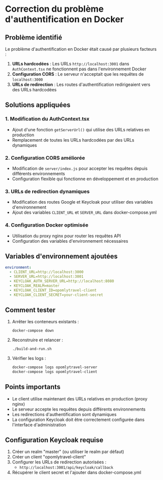 # Correction du problème d'authentification en Docker

## Problème identifié

Le problème d'authentification en Docker était causé par plusieurs facteurs :

1. **URLs hardcodées** : Les URLs `http://localhost:3001` dans `AuthContext.tsx` ne fonctionnent pas dans l'environnement Docker
2. **Configuration CORS** : Le serveur n'acceptait que les requêtes de `localhost:3000`
3. **URLs de redirection** : Les routes d'authentification redirigeaient vers des URLs hardcodées

## Solutions appliquées

### 1. Modification du AuthContext.tsx

- Ajout d'une fonction `getServerUrl()` qui utilise des URLs relatives en production
- Remplacement de toutes les URLs hardcodées par des URLs dynamiques

### 2. Configuration CORS améliorée

- Modification de `server/index.js` pour accepter les requêtes depuis différents environnements
- Configuration flexible qui fonctionne en développement et en production

### 3. URLs de redirection dynamiques

- Modification des routes Google et Keycloak pour utiliser des variables d'environnement
- Ajout des variables `CLIENT_URL` et `SERVER_URL` dans docker-compose.yml

### 4. Configuration Docker optimisée

- Utilisation du proxy nginx pour router les requêtes API
- Configuration des variables d'environnement nécessaires

## Variables d'environnement ajoutées

```yaml
environment:
  - CLIENT_URL=http://localhost:3000
  - SERVER_URL=http://localhost:3001
  - KEYCLOAK_AUTH_SERVER_URL=http://localhost:8080
  - KEYCLOAK_REALM=master
  - KEYCLOAK_CLIENT_ID=opomlytravel-client
  - KEYCLOAK_CLIENT_SECRET=your-client-secret
```

## Comment tester

1. Arrêter les conteneurs existants :
   ```bash
   docker-compose down
   ```

2. Reconstruire et relancer :
   ```bash
   ./build-and-run.sh
   ```

3. Vérifier les logs :
   ```bash
   docker-compose logs opomlytravel-server
   docker-compose logs opomlytravel-client
   ```

## Points importants

- Le client utilise maintenant des URLs relatives en production (proxy nginx)
- Le serveur accepte les requêtes depuis différents environnements
- Les redirections d'authentification sont dynamiques
- La configuration Keycloak doit être correctement configurée dans l'interface d'administration

## Configuration Keycloak requise

1. Créer un realm "master" (ou utiliser le realm par défaut)
2. Créer un client "opomlytravel-client"
3. Configurer les URLs de redirection autorisées :
   - `http://localhost:3001/api/keycloak/callback`
4. Récupérer le client secret et l'ajouter dans docker-compose.yml 